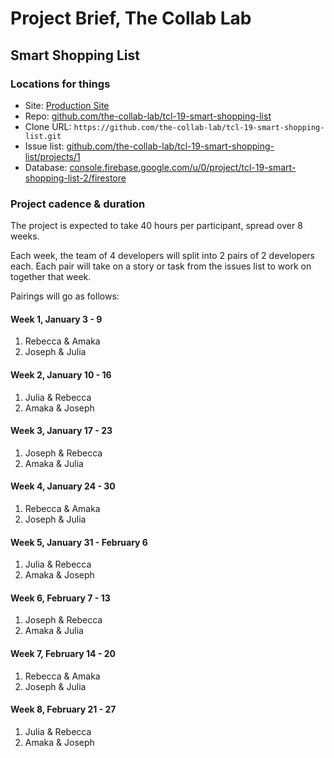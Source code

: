 # Project Brief, The Collab Lab

## Smart Shopping List

### Locations for things

- Site: [Production Site](https://tcl-19-smart-shopping-list-2.web.app)
- Repo: [github.com/the-collab-lab/tcl-19-smart-shopping-list](https://github.com/the-collab-lab/tcl-19-smart-shopping-list)
- Clone URL: `https://github.com/the-collab-lab/tcl-19-smart-shopping-list.git`
- Issue list: [github.com/the-collab-lab/tcl-19-smart-shopping-list/projects/1](https://github.com/the-collab-lab/tcl-19-smart-shopping-list/projects/1)
- Database: [console.firebase.google.com/u/0/project/tcl-19-smart-shopping-list-2/firestore](https://console.firebase.google.com/u/0/project/tcl-19-smart-shopping-list-2/firestore)

### Project cadence & duration

The project is expected to take 40 hours per participant, spread over 8 weeks.

Each week, the team of 4 developers will split into 2 pairs of 2 developers each. Each pair will take on a story or task from the issues list to work on together that week.

Pairings will go as follows:

#### Week 1, January 3 - 9

1. Rebecca & Amaka
2. Joseph & Julia

#### Week 2, January 10 - 16

1. Julia & Rebecca
2. Amaka & Joseph

#### Week 3, January 17 - 23

1. Joseph & Rebecca
2. Amaka & Julia

#### Week 4, January 24 - 30

1. Rebecca & Amaka
2. Joseph & Julia

#### Week 5, January 31 - February 6

1. Julia & Rebecca
2. Amaka & Joseph

#### Week 6, February 7 - 13

1. Joseph & Rebecca
2. Amaka & Julia

#### Week 7, February 14 - 20

1. Rebecca & Amaka
2. Joseph & Julia

#### Week 8, February 21 - 27

1. Julia & Rebecca
2. Amaka & Joseph
